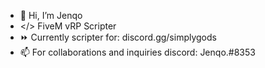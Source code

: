 - 👋 Hi, I’m Jenqo
- </> FiveM vRP Scripter
- ⏩ Currently scripter for: discord.gg/simplygods 
- 📫 For collaborations and inquiries discord: Jenqo.#8353
